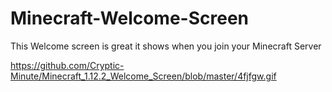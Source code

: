 # Minecraft-Welcome-Screen
This Welcome screen is great it shows when you join your Minecraft Server

https://github.com/Cryptic-Minute/Minecraft_1.12.2_Welcome_Screen/blob/master/4fjfgw.gif

